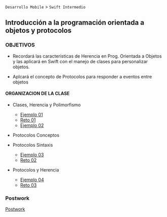 
`Desarrollo Mobile` > `Swift Intermedio` 

## Introducción a la programación orientada a objetos y protocolos 

### OBJETIVOS 

- Recordará las caracteristicas de Herencia en Prog. Orientada a Objetos y las aplicará en Swift con el manejo de clases para personalizar objetos. 

- Aplcará el concepto de Protocolos para responder a eventos entre objetos

  

#### ORGANIZACION DE LA CLASE 

- Clases, Herencia y Polimorfismo

	- [Ejemplo 01](Ejemplo-01)
	- [Reto 01](Reto-01)
	- [Ejemplo 02](Ejemplo-02)

- Protocolos Conceptos

- Protocolos Sintaxis

	- [Ejemplo 03](Ejemplo-03)
	- [Reto 02](Reto-02)

- Protocolos y Herencia

	- [Ejemplo 04](Ejemplo-04)
	- [Reto 03](Reto-03)

### Postwork

[Postwork](Postwork)
